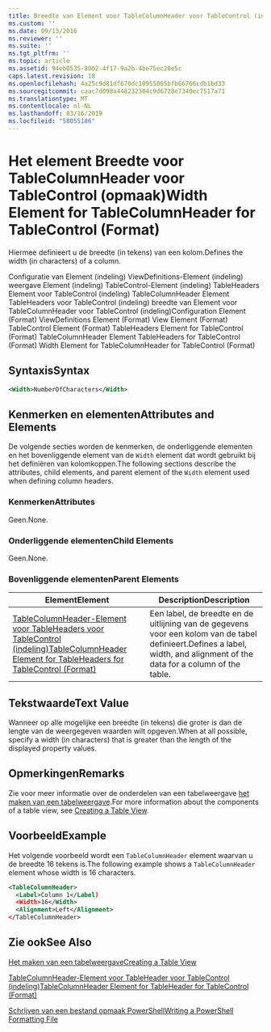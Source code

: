 ```yaml
---
title: Breedte van Element voor TableColumnHeader voor TableControl (indeling) | Microsoft Docs
ms.custom: ''
ms.date: 09/13/2016
ms.reviewer: ''
ms.suite: ''
ms.tgt_pltfrm: ''
ms.topic: article
ms.assetid: 94eb0535-8002-4f17-9a2b-4be75ec20e5c
caps.latest.revision: 18
ms.openlocfilehash: 4a25c9d81df670dc10955065bfb66766cdb1bd33
ms.sourcegitcommit: caac7d098a448232304c9d6728e7340ec7517a71
ms.translationtype: MT
ms.contentlocale: nl-NL
ms.lasthandoff: 03/16/2019
ms.locfileid: "58055186"
---
```

# <a name="width-element-for-tablecolumnheader-for-tablecontrol-format"></a><span data-ttu-id="b33e7-102">Het element Breedte voor TableColumnHeader voor TableControl (opmaak)</span><span class="sxs-lookup"><span data-stu-id="b33e7-102">Width Element for TableColumnHeader for TableControl (Format)</span></span>

<span data-ttu-id="b33e7-103">Hiermee definieert u de breedte (in tekens) van een kolom.</span><span class="sxs-lookup"><span data-stu-id="b33e7-103">Defines the width (in characters) of a column.</span></span>

<span data-ttu-id="b33e7-104">Configuratie van Element (indeling) ViewDefinitions-Element (indeling) weergave Element (indeling) TableControl-Element (indeling) TableHeaders Element voor TableControl (indeling) TableColumnHeader Element TableHeaders voor TableControl (indeling) breedte van Element voor TableColumnHeader voor TableControl (indeling)</span><span class="sxs-lookup"><span data-stu-id="b33e7-104">Configuration Element (Format) ViewDefinitions Element (Format) View Element (Format) TableControl Element (Format) TableHeaders Element for TableControl (Format) TableColumnHeader Element TableHeaders for TableControl (Format) Width Element for TableColumnHeader for TableControl (Format)</span></span>

## <a name="syntax"></a><span data-ttu-id="b33e7-105">Syntaxis</span><span class="sxs-lookup"><span data-stu-id="b33e7-105">Syntax</span></span>

```xml
<Width>NumberOfCharacters</Width>
```

## <a name="attributes-and-elements"></a><span data-ttu-id="b33e7-106">Kenmerken en elementen</span><span class="sxs-lookup"><span data-stu-id="b33e7-106">Attributes and Elements</span></span>

<span data-ttu-id="b33e7-107">De volgende secties worden de kenmerken, de onderliggende elementen en het bovenliggende element van de `Width` element dat wordt gebruikt bij het definiëren van kolomkoppen.</span><span class="sxs-lookup"><span data-stu-id="b33e7-107">The following sections describe the attributes, child elements, and parent element of the `Width` element used when defining column headers.</span></span>

### <a name="attributes"></a><span data-ttu-id="b33e7-108">Kenmerken</span><span class="sxs-lookup"><span data-stu-id="b33e7-108">Attributes</span></span>

<span data-ttu-id="b33e7-109">Geen.</span><span class="sxs-lookup"><span data-stu-id="b33e7-109">None.</span></span>

### <a name="child-elements"></a><span data-ttu-id="b33e7-110">Onderliggende elementen</span><span class="sxs-lookup"><span data-stu-id="b33e7-110">Child Elements</span></span>

<span data-ttu-id="b33e7-111">Geen.</span><span class="sxs-lookup"><span data-stu-id="b33e7-111">None.</span></span>

### <a name="parent-elements"></a><span data-ttu-id="b33e7-112">Bovenliggende elementen</span><span class="sxs-lookup"><span data-stu-id="b33e7-112">Parent Elements</span></span>

|<span data-ttu-id="b33e7-113">Element</span><span class="sxs-lookup"><span data-stu-id="b33e7-113">Element</span></span>|<span data-ttu-id="b33e7-114">Description</span><span class="sxs-lookup"><span data-stu-id="b33e7-114">Description</span></span>|
|-------------|-----------------|
|[<span data-ttu-id="b33e7-115">TableColumnHeader-Element voor TableHeaders voor TableControl (indeling)</span><span class="sxs-lookup"><span data-stu-id="b33e7-115">TableColumnHeader Element for TableHeaders for TableControl (Format)</span></span>](./tablecolumnheader-element-format.md)|<span data-ttu-id="b33e7-116">Een label, de breedte en de uitlijning van de gegevens voor een kolom van de tabel definieert.</span><span class="sxs-lookup"><span data-stu-id="b33e7-116">Defines a label, width, and alignment of the data for a column of the table.</span></span>|

## <a name="text-value"></a><span data-ttu-id="b33e7-117">Tekstwaarde</span><span class="sxs-lookup"><span data-stu-id="b33e7-117">Text Value</span></span>

<span data-ttu-id="b33e7-118">Wanneer op alle mogelijke een breedte (in tekens) die groter is dan de lengte van de weergegeven waarden wilt opgeven.</span><span class="sxs-lookup"><span data-stu-id="b33e7-118">When at all possible, specify a width (in characters) that is greater than the length of the displayed property values.</span></span>

## <a name="remarks"></a><span data-ttu-id="b33e7-119">Opmerkingen</span><span class="sxs-lookup"><span data-stu-id="b33e7-119">Remarks</span></span>

<span data-ttu-id="b33e7-120">Zie voor meer informatie over de onderdelen van een tabelweergave [het maken van een tabelweergave](./creating-a-table-view.md).</span><span class="sxs-lookup"><span data-stu-id="b33e7-120">For more information about the components of a table view, see [Creating a Table View](./creating-a-table-view.md).</span></span>

## <a name="example"></a><span data-ttu-id="b33e7-121">Voorbeeld</span><span class="sxs-lookup"><span data-stu-id="b33e7-121">Example</span></span>

<span data-ttu-id="b33e7-122">Het volgende voorbeeld wordt een `TableColumnHeader` element waarvan u de breedte 16 tekens is.</span><span class="sxs-lookup"><span data-stu-id="b33e7-122">The following example shows a `TableColumnHeader` element whose width is 16 characters.</span></span>

```xml
<TableColumnHeader>
  <Label>Column 1</Label)
  <Width>16</Width>
  <Alignment>Left</Alignment>
</TableColumnHeader>
```

## <a name="see-also"></a><span data-ttu-id="b33e7-123">Zie ook</span><span class="sxs-lookup"><span data-stu-id="b33e7-123">See Also</span></span>

[<span data-ttu-id="b33e7-124">Het maken van een tabelweergave</span><span class="sxs-lookup"><span data-stu-id="b33e7-124">Creating a Table View</span></span>](./creating-a-table-view.md)

[<span data-ttu-id="b33e7-125">TableColumnHeader-Element voor TableHeader voor TableControl (indeling)</span><span class="sxs-lookup"><span data-stu-id="b33e7-125">TableColumnHeader Element for TableHeader for TableControl (Format)</span></span>](./tablecolumnheader-element-format.md)

[<span data-ttu-id="b33e7-126">Schrijven van een bestand opmaak PowerShell</span><span class="sxs-lookup"><span data-stu-id="b33e7-126">Writing a PowerShell Formatting File</span></span>](./writing-a-powershell-formatting-file.md)
